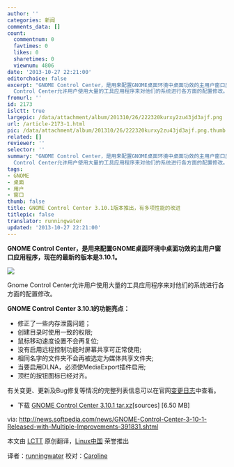 ```yaml
---
author: ''
categories: 新闻
comments_data: []
count:
  commentnum: 0
  favtimes: 0
  likes: 0
  sharetimes: 0
  viewnum: 4806
date: '2013-10-27 22:21:00'
editorchoice: false
excerpt: "GNOME Control Center，是用来配置GNOME桌面环境中桌面功效的主用户窗口应用程序，现在的最新的版本是3.10.1。\r\n\r\nGnome
  Control Center允许用户使用大量的工具应用程序来对他们的系统进行各方面的配置修改。\r\nGNOME Co ..."
fromurl: ''
id: 2173
islctt: true
largepic: /data/attachment/album/201310/26/222320kurxy2zu43jd3ajf.png
url: /article-2173-1.html
pic: /data/attachment/album/201310/26/222320kurxy2zu43jd3ajf.png.thumb.jpg
related: []
reviewer: ''
selector: ''
summary: "GNOME Control Center，是用来配置GNOME桌面环境中桌面功效的主用户窗口应用程序，现在的最新的版本是3.10.1。\r\n\r\nGnome
  Control Center允许用户使用大量的工具应用程序来对他们的系统进行各方面的配置修改。\r\nGNOME Co ..."
tags:
- GNOME
- 桌面
- 用户
- 窗口
thumb: false
title: GNOME Control Center 3.10.1版本推出，有多项性能的改进
titlepic: false
translator: runningwater
updated: '2013-10-27 22:21:00'
---
```


**GNOME Control Center，是用来配置GNOME桌面环境中桌面功效的主用户窗口应用程序，现在的最新的版本是3.10.1。**


 ![](/data/attachment/album/201310/26/222320kurxy2zu43jd3ajf.png)


Gnome Control Center允许用户使用大量的工具应用程序来对他们的系统进行各方面的配置修改。


**GNOME Control Center 3.10.1的功能亮点：**


* 修正了一些内存泄露问题；
* 创建目录时使用一致的权限;
* 鼠标移动速度设置不会再复位;
* 没有启用远程控制功能时屏幕共享可正常使用;
* 相同名字的文件夹不会再被选定为媒体共享文件夹;
* 当要启用DLNA，必须使MediaExport插件启用;
* 顶栏的按钮图标已经对齐。


有关变更、更新及Bug修复等情况的完整列表信息可以在官网[变更日志](http://ftp.acc.umu.se/pub/GNOME/sources/gnome-control-center/3.10/gnome-control-center-3.10.1.news)中查看。


* 下载 [GNOME Control Center 3.10.1 tar.xz](http://ftp.acc.umu.se/pub/GNOME/sources/gnome-control-center/3.10/gnome-control-center-3.10.1.tar.xz)[sources] [6.50 MB]


 


via: <http://news.softpedia.com/news/GNOME-Control-Center-3-10-1-Released-with-Multiple-Improvements-391831.shtml>


本文由 [LCTT](https://github.com/LCTT/TranslateProject) 原创翻译，[Linux中国](http://linux.cn/) 荣誉推出


译者：[runningwater](https://github.com/runningwater) 校对：[Caroline](https://github.com/carolinewuyan)